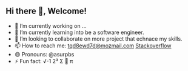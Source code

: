 ## Hi there 👋, Welcome!

<!--**mthlpbs/mthlpbs** is a ✨ _special_ ✨ repository because its `README.md` (this file) appears on your GitHub profile.-->

- 🔭 I’m currently working on ...
- 🌱 I’m currently learning into be a software engineer.
- 👯 I’m looking to collaborate on more project that echnace my skills.
- 📫 How to reach me: tqd8ewd7d@mozmail.com
                       <a href = "https://stackoverflow.com/users/19565278/mthlpbs">Stackoverflow</a>
- 😄 Pronouns: @asurpbs
- ⚡ Fun fact: √-1 2³ Σ 🍎 π

